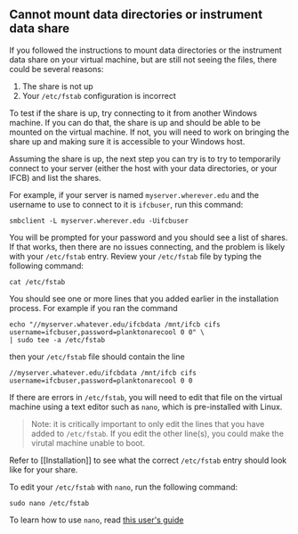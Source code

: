 ## Cannot mount data directories or instrument data share

If you followed the instructions to mount data directories or the instrument data share on your virtual machine, but are still not seeing the files, there could be several reasons:

1. The share is not up
1. Your `/etc/fstab` configuration is incorrect

To test if the share is up, try connecting to it from another Windows machine. If you can do that, the share is up and should be able to be mounted on the virtual machine. If not, you will need to work on bringing the share up and making sure it is accessible to your Windows host.

Assuming the share is up, the next step you can try is to try to temporarily connect to your server (either the host with your data directories, or your IFCB) and list the shares.

For example, if your server is named `myserver.wherever.edu` and the username to use to connect to it is `ifcbuser`, run this command:

```
smbclient -L myserver.wherever.edu -Uifcbuser
```

You will be prompted for your password and you should see a list of shares. If that works, then there are no issues connecting, and the problem is likely with your `/etc/fstab` entry. Review your `/etc/fstab` file by typing the following command:

```
cat /etc/fstab
```

You should see one or more lines that you added earlier in the installation process. For example if you ran the command

```
echo "//myserver.whatever.edu/ifcbdata /mnt/ifcb cifs username=ifcbuser,password=planktonarecool 0 0" \
| sudo tee -a /etc/fstab
```

then your `/etc/fstab` file should contain the line

```
//myserver.whatever.edu/ifcbdata /mnt/ifcb cifs username=ifcbuser,password=planktonarecool 0 0
```

If there are errors in `/etc/fstab`, you will need to edit that file on the virtual machine using a text editor such as `nano`, which is pre-installed with Linux.

> Note: it is critically important to only edit the lines that you have added to `/etc/fstab`. If you edit the other line(s), you could make the virutal machine unable to boot.

Refer to [[Installation]] to see what the correct `/etc/fstab` entry should look like for your share.

To edit your `/etc/fstab` with `nano`, run the following command:

```
sudo nano /etc/fstab
```

To learn how to use `nano`, read [this user's guide](http://www.howtogeek.com/howto/42980/the-beginners-guide-to-nano-the-linux-command-line-text-editor/)